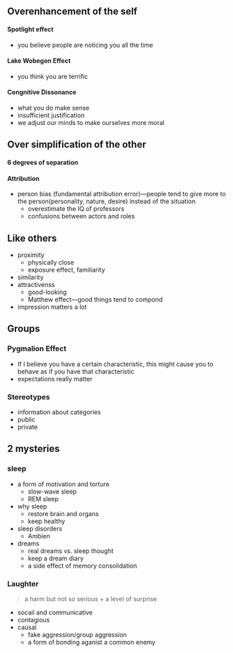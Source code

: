  

## Overenhancement of the self

#### Spotlight effect

* you believe people are noticing you all the time

#### Lake Wobegon Effect

* you think you are terrific

#### Congnitive Dissonance

* what you do make sense
* insufficient justification
* we adjust our minds to make ourselves more moral

## Over simplification of the other

#### 6 degrees of separation

#### Attribution

* person bias (fundamental attribution error)—people tend to give more to the person(personality, nature, desire) instead of the situation
	* overestimate the IQ of professors
	* confusions between actors and roles

## Like others

* proximity
	* physically close
	* exposure effect, familiarity
* similarity
* attractivenss
	* good-looking
	* Matthew effect—good things tend to compond
* impression matters a lot

## Groups

### Pygmalion Effect

* If I believe you have a certain characteristic, this might cause you to behave as if you have that characteristic
* expectations really matter

### Stereotypes

* information about categories
* public
* private

## 2 mysteries

### sleep

* a form of motivation and torture
	* slow-wave sleep
	* REM sleep
* why sleep
	* restore brain and organs
	* keep healthy
* sleep disorders
	* Ambien
* dreams
	* real dreams vs. sleep thought
	* keep a dream diary
	* a side effect of memory consolidation

### Laughter

> a harm but not so serious + a level of surprise

* socail and communicative
* contagious
* causal
	* fake aggression/group aggression
	* a form of bonding aganist a common enemy